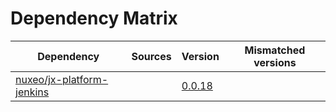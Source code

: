# Dependency Matrix

Dependency | Sources | Version | Mismatched versions
---------- | ------- | ------- | -------------------
[nuxeo/jx-platform-jenkins](https://github.com/nuxeo/jx-platform-jenkins) |  | [0.0.18](https://github.com/nuxeo/jx-platform-jenkins/releases/tag/v0.0.18) | 
